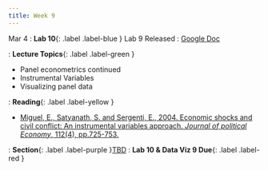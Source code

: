 ```yaml
---
title: Week 9
---
```


Mar 4
: **Lab 10**{: .label .label-blue } Lab 9 Released
  : [Google Doc]()

: **Lecture Topics**{: .label .label-green }
 - Panel econometrics continued
 - Instrumental Variables
 - Visualizing panel data

: **Reading**{: .label .label-yellow }
 - [Miguel, E., Satyanath, S. and Sergenti, E., 2004. Economic shocks and civil conflict: An instrumental variables approach.
 *Journal of political Economy*, 112(4), pp.725-753.][1]


: **Section**{: .label .label-purple }[TBD](#)
: **Lab 10 & Data Viz 9 Due**{: .label .label-red }

[1]: https://www.nature.com/articles/s41893-018-0142-9
